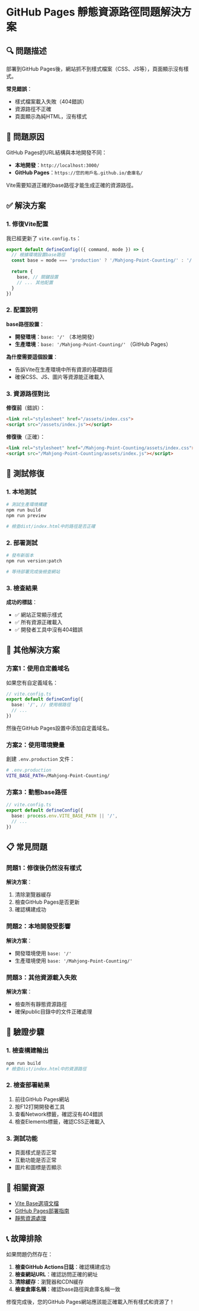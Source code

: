 # GitHub Pages 靜態資源路徑問題解決方案

## 🔍 問題描述

部署到GitHub Pages後，網站抓不到樣式檔案（CSS、JS等），頁面顯示沒有樣式。

**常見錯誤**：
- 樣式檔案載入失敗（404錯誤）
- 資源路徑不正確
- 頁面顯示為純HTML，沒有樣式

## 🎯 問題原因

GitHub Pages的URL結構與本地開發不同：
- **本地開發**：`http://localhost:3000/`
- **GitHub Pages**：`https://您的用戶名.github.io/倉庫名/`

Vite需要知道正確的base路徑才能生成正確的資源路徑。

## ✅ 解決方案

### 1. 修復Vite配置

我已經更新了 `vite.config.ts`：

```typescript
export default defineConfig(({ command, mode }) => {
  // 根據環境設置base路徑
  const base = mode === 'production' ? '/Mahjong-Point-Counting/' : '/'
  
  return {
    base, // 關鍵設置
    // ... 其他配置
  }
})
```

### 2. 配置說明

**base路徑設置**：
- **開發環境**：`base: '/'` （本地開發）
- **生產環境**：`base: '/Mahjong-Point-Counting/'` （GitHub Pages）

**為什麼需要這個設置**：
- 告訴Vite在生產環境中所有資源的基礎路徑
- 確保CSS、JS、圖片等資源能正確載入

### 3. 資源路徑對比

**修復前**（錯誤）：
```html
<link rel="stylesheet" href="/assets/index.css">
<script src="/assets/index.js"></script>
```

**修復後**（正確）：
```html
<link rel="stylesheet" href="/Mahjong-Point-Counting/assets/index.css">
<script src="/Mahjong-Point-Counting/assets/index.js"></script>
```

## 🚀 測試修復

### 1. 本地測試

```bash
# 測試生產環境構建
npm run build
npm run preview

# 檢查dist/index.html中的路徑是否正確
```

### 2. 部署測試

```bash
# 發布新版本
npm run version:patch

# 等待部署完成後檢查網站
```

### 3. 檢查結果

**成功的標誌**：
- ✅ 網站正常顯示樣式
- ✅ 所有資源正確載入
- ✅ 開發者工具中沒有404錯誤

## 🔧 其他解決方案

### 方案1：使用自定義域名

如果您有自定義域名：

```typescript
// vite.config.ts
export default defineConfig({
  base: '/', // 使用根路徑
  // ...
})
```

然後在GitHub Pages設置中添加自定義域名。

### 方案2：使用環境變量

創建 `.env.production` 文件：

```bash
# .env.production
VITE_BASE_PATH=/Mahjong-Point-Counting/
```

### 方案3：動態base路徑

```typescript
// vite.config.ts
export default defineConfig({
  base: process.env.VITE_BASE_PATH || '/',
  // ...
})
```

## 📋 常見問題

### 問題1：修復後仍然沒有樣式

**解決方案**：
1. 清除瀏覽器緩存
2. 檢查GitHub Pages是否更新
3. 確認構建成功

### 問題2：本地開發受影響

**解決方案**：
- 開發環境使用 `base: '/'`
- 生產環境使用 `base: '/Mahjong-Point-Counting/'`

### 問題3：其他資源載入失敗

**解決方案**：
- 檢查所有靜態資源路徑
- 確保public目錄中的文件正確處理

## 🎯 驗證步驟

### 1. 檢查構建輸出

```bash
npm run build
# 檢查dist/index.html中的資源路徑
```

### 2. 檢查部署結果

1. 前往GitHub Pages網站
2. 按F12打開開發者工具
3. 查看Network標籤，確認沒有404錯誤
4. 檢查Elements標籤，確認CSS正確載入

### 3. 測試功能

- 頁面樣式是否正常
- 互動功能是否正常
- 圖片和圖標是否顯示

## 🔗 相關資源

- [Vite Base選項文檔](https://vitejs.dev/config/shared-options.html#base)
- [GitHub Pages部署指南](https://docs.github.com/en/pages)
- [靜態資源處理](https://vitejs.dev/guide/assets.html)

## 📞 故障排除

如果問題仍然存在：

1. **檢查GitHub Actions日誌**：確認構建成功
2. **檢查網站URL**：確認訪問正確的網址
3. **清除緩存**：瀏覽器和CDN緩存
4. **檢查倉庫名稱**：確認base路徑與倉庫名稱一致

修復完成後，您的GitHub Pages網站應該能正確載入所有樣式和資源了！
